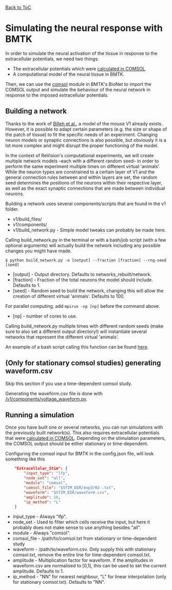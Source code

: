[Back to ToC](/docs/manual/README.md)

# Simulating the neural response with BMTK

In order to simulate the neural activation of the tissue in response to the extracellular potentials, we need two things:

- The extracellular potentials which were [calculated in COMSOL](../comsol/solution.md).
- A computational model of the neural tissue in BMTK.

Then, we can use the [comsol](/examples/comsol/README.md) module in BMTK's BioNet to import the COMSOL output and simulate the behaviour of the neural network in response to the imposed extracellular potentials.

## Building a network

Thanks to the work of [Billeh et al.](https://doi.org/10.1016/j.neuron.2020.01.040), a model of the mouse V1 already exists. However, it is possible to adapt certain parameters (e.g. the size or shape of the patch of tissue) to fit the specific needs of an experiment. Changing neuron models or synaptic connections is also possible, but obviously it is a lot more complex and might disrupt the proper functioning of the model.

In the context of ReVision's computational experiments, we will create multiple network models &ndash;each with a different random seed&ndash; in order to perform the same experiment multiple times on different virtual 'animals'. While the neuron types are constrained to a certain layer of V1 and the general connection rules between and within layers are set, the random seed determines the positions of the neurons within their respective layer, as well as the exact synaptic connections that are made between individual neurons.  

Building a network uses several components/scripts that are found in the v1 folder. 
- v1/build_files/ 
- v1/components/
- v1/build_network.py - Simple model tweaks can probably be made here.


Calling build_network.py in the terminal or with a bash/job script (with a few optional arguments) will actually build the network including any possible changes you might have made. 
```
$ python build_network.py -o [output] --fraction [fraction] --rng-seed [seed]
```
- [output] - Output directory. Defaults to networks_rebuilt/network.
- [fraction] - Fraction of the total neurons the model should include. Defaults to 1.
- [seed] - Random seed to build the network, changing this will allow the creation of different virtual 'animals'. Defaults to 100.

For parallel computing, add ```mpirun -np [np]``` before the command above.
- [np] - number of cores to use.

Calling build_network.py multiple times with different random seeds (make sure to also set a different output directory!) will instantiate several networks that represent the different virtual 'animals'.

An example of a bash script calling this function can be found [here](/v1/build.sh). 

## (Only for stationary comsol studies) generating waveform.csv

Skip this section if you use a time-dependent comsol study.

Generating the waveform.csv file is done with [/v1/components/voltage_waveform.py](/v1/components/voltage_waveform.py). 

## Running a simulation

Once you have built one or several networks, you can run simulations with the previously built network(s). This also requires extracellular potentials that were [calculated in COMSOL](../comsol/solution.md). Depending on the stimulation parameters, the COMSOL output should be either stationary or time-dependent.

Configuring the comsol input for BMTK in the config.json file, will look something like this

```json
    "Extracellular_Stim": {
        "input_type": "lfp",
        "node_set": "all",
        "module": "comsol",
        "comsol_file": "$STIM_DIR/exp3/02-.txt",
        "waveform": "$STIM_DIR/waveform.csv",
        "amplitude": 10,
        "ip_method": "L"
    }
```
- input_type - Always "lfp".
- node_set - Used to filter which cells receive the input, but here it probably does not make sense to use anything besides "all".
- module - Always "comsol".
- comsol_file - /path/to/comsol.txt from stationary or time-dependent study
- waveform - /path/to/waveform.csv. Only supply this with stationary comsol.txt, remove the entire line for time-dependent comsol.txt.
- amplitude - Multiplication factor for waveform. If the amplitudes in waveform.csv are normalised to [0,1], this can be used to set the current amplitude. Defaults to 1. 
- ip_method - "NN" for nearest neighbour, "L" for linear interpolation (only for stationary comsol.txt). Defaults to "NN".
